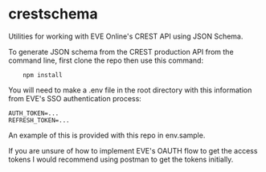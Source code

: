# crestschema
Utilities for working with EVE Online's CREST API using JSON Schema.

To generate JSON schema from the CREST production API from the command line,
first clone the repo then use this command:

```
    npm install
```
You will need to make a .env file in the root directory with this information
from EVE's SSO authentication process:

```
AUTH_TOKEN=...
REFRESH_TOKEN=...
```

An example of this is provided with this repo in env.sample.


If you are unsure of how to implement EVE's OAUTH flow to get the access tokens
I would recommend using postman to get the tokens initially.
